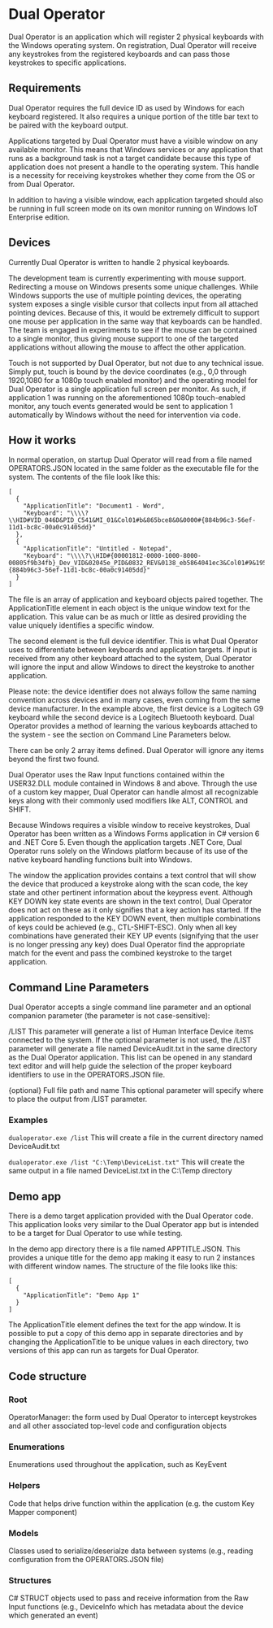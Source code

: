# Dual Operator

Dual Operator is an application which will register 2 physical keyboards with the Windows operating system.  On registration, Dual Operator will receive any keystrokes from the registered keyboards and can pass those keystrokes to specific applications.

## Requirements
Dual Operator requires the full device ID as used by Windows for each keyboard registered.  It also requires a unique portion of the title bar text to be paired with the keyboard output.

Applications targeted by Dual Operator must have a visible window on any available monitor.  This means that Windows services or any application that runs as a background task is not a target candidate because this type of application does not present a handle to the operating system.  This handle is a necessity for receiving keystrokes whether they come from the OS or from Dual Operator.

In addition to having a visible window, each application targeted should also be running in full screen mode on its own monitor running on Windows IoT Enterprise edition.

## Devices

Currently Dual Operator is written to handle 2 physical keyboards.

The development team is currently experimenting with mouse support.  Redirecting a mouse on Windows presents some unique challenges.  While Windows supports the use of multiple pointing devices, the operating system exposes a single visible cursor that collects input from all attached pointing devices.  Because of this, it would be extremely difficult to support one mouse per application in the same way that keyboards can be handled.  The team is engaged in experiments to see if the mouse can be contained to a single monitor, thus giving mouse support to one of the targeted applications without allowing the mouse to affect the other application.

Touch is not supported by Dual Operator, but not due to any technical issue.  Simply put, touch is bound by the device coordinates (e.g., 0,0 through 1920,1080 for a 1080p touch enabled monitor) and the operating model for Dual Operator is a single application full screen per monitor.  As such, if application 1 was running on the aforementioned 1080p touch-enabled monitor, any touch events generated would be sent to application 1 automatically by Windows without the need for intervention via code.

## How it works
In normal operation, on startup Dual Operator will read from a file named OPERATORS.JSON located in the same folder as the executable file for the system.  The contents of the file look like this:

```
[
  {
    "ApplicationTitle": "Document1 - Word",
    "Keyboard": "\\\\?\\HID#VID_046D&PID_C541&MI_01&Col01#b&865bce8&0&0000#{884b96c3-56ef-11d1-bc8c-00a0c91405dd}"
  },
  {
    "ApplicationTitle": "Untitled - Notepad",
    "Keyboard": "\\\\?\\HID#{00001812-0000-1000-8000-00805f9b34fb}_Dev_VID&02045e_PID&0832_REV&0138_eb5864041ec3&Col01#9&19514786&0&0000#{884b96c3-56ef-11d1-bc8c-00a0c91405dd}"
  }
]
```

The file is an array of application and keyboard objects paired together.  The ApplicationTitle element in each object is the unique window text for the application.  This value can be as much or little as desired providing the value uniquely identifies a specific window.

The second element is the full device identifier.  This is what Dual Operator uses to differentiate between keyboards and application targets.  If input is received from any other keyboard attached to the system, Dual Operator will ignore the input and allow Windows to direct the keystroke to another application.

Please note: the device identifier does not always follow the same naming convention across devices and in many cases, even coming from the same device manufacturer.  In the example above, the first device is a Logitech G9 keyboard while the second device is a Logitech Bluetooth keyboard.  Dual Operator provides a method of learning the various keyboards attached to the system - see the section on Command Line Parameters below.

There can be only 2 array items defined.  Dual Operator will ignore any items beyond the first two found.

Dual Operator uses the Raw Input functions contained within the USER32.DLL module contained in Windows 8 and above.  Through the use of a custom key mapper, Dual Operator can handle almost all recognizable keys along with their commonly used modifiers like ALT, CONTROL and SHIFT.

Because Windows requires a visible window to receive keystrokes, Dual Operator has been written as a Windows Forms application in C# version 6 and .NET Core 5.  Even though the application targets .NET Core, Dual Operator runs solely on the Windows platform because of its use of the native keyboard handling functions built into Windows.

The window the application provides contains a text control that will show the device that produced a keystroke along with the scan code, the key state and other pertinent information about the keypress event.  Although KEY DOWN key state events are shown in the text control, Dual Operator does not act on these as it only signifies that a key action has started.  If the application responded to the KEY DOWN event, then multiple combinations of keys could be achieved (e.g., CTL-SHIFT-ESC).  Only when all key combinations have generated their KEY UP events (signifying that the user is no longer pressing any key) does Dual Operator find the appropriate match for the event and pass the combined keystroke to the target application.

## Command Line Parameters

Dual Operator accepts a single command line parameter and an optional companion parameter (the parameter is not case-sensitive):

/LIST
This parameter will generate a list of Human Interface Device items connected to the system.  If the optional parameter is not used, the /LIST parameter will generate a file named DeviceAudit.txt in the same directory as the Dual Operator application.  This list can be opened in any standard text editor and will help guide the selection of the proper keyboard identifiers to use in the OPERATORS.JSON file.

{optional} Full file path and name
This optional parameter will specify where to place the output from /LIST parameter.

### Examples

``
dualoperator.exe /list
``
This will create a file in the current directory named DeviceAudit.txt

``
dualoperator.exe /list "C:\Temp\DeviceList.txt"
``
This will create the same output in a file named DeviceList.txt in the C:\Temp directory

## Demo app

There is a demo target application provided with the Dual Operator code.  This application looks very similar to the Dual Operator app but is intended to be a target for Dual Operator to use while testing.

In the demo app directory there is a file named APPTITLE.JSON.  This provides a unique title for the demo app making it easy to run 2 instances with different window names.  The structure of the file looks like this:

```
[
  {
    "ApplicationTitle": "Demo App 1"
  }
]
```

The ApplicationTitle element defines the text for the app window.  It is possible to put a copy of this demo app in separate directories and by changing the ApplicationTitle to be unique values in each directory, two versions of this app can run as targets for Dual Operator.

## Code structure

### Root
OperatorManager: the form used by Dual Operator to intercept keystrokes and all other associated top-level code and configuration objects

### Enumerations
Enumerations used throughout the application, such as KeyEvent

### Helpers
Code that helps drive function within the application (e.g. the custom Key Mapper component)

### Models
Classes used to serialize/deserialze data between systems (e.g., reading configuration from the OPERATORS.JSON file)

### Structures
C# STRUCT objects used to pass and receive information from the Raw Input functions (e.g., DeviceInfo which has metadata about the device which generated an event)


